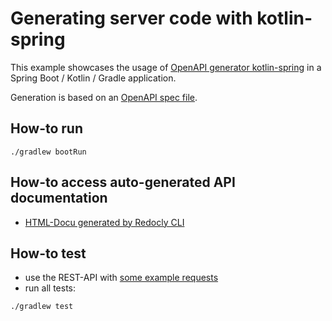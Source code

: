 # Generating server code with kotlin-spring

This example showcases the usage of [OpenAPI generator kotlin-spring](https://openapi-generator.tech/docs/generators/kotlin-spring/) in a Spring Boot / Kotlin / Gradle application.

Generation is based on an [OpenAPI spec file](src/main/spec/api-spec.yaml).

## How-to run
```shell
./gradlew bootRun
```

## How-to access auto-generated API documentation
* [HTML-Docu generated by Redocly CLI](http://localhost:7002/docs/api-spec.html)

## How-to test
* use the REST-API with [some example requests](src/test/http/authors.http)
* run all tests:
```shell
./gradlew test
```
